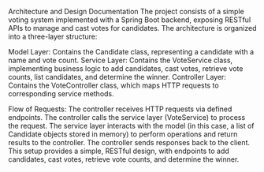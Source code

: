 Architecture and Design Documentation 
The project consists of a simple voting system implemented with a Spring Boot backend, exposing RESTful APIs to manage and cast votes for candidates. 
The architecture is organized into a three-layer structure:

Model Layer: Contains the Candidate class, representing a candidate with a name and vote count.
Service Layer: Contains the VoteService class, implementing business logic to add candidates, cast votes, retrieve vote counts, list candidates, and determine the winner.
Controller Layer: Contains the VoteController class, which maps HTTP requests to corresponding service methods.

Flow of Requests:
The controller receives HTTP requests via defined endpoints.
The controller calls the service layer (VoteService) to process the request.
The service layer interacts with the model (in this case, a list of Candidate objects stored in memory) to perform operations and return results to the controller.
The controller sends responses back to the client.
This setup provides a simple, RESTful design, with endpoints to add candidates, cast votes, retrieve vote counts, and determine the winner.
